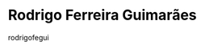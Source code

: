 ---
layout: member
title: Rodrigo Ferreira Guimarães
author: rodrigofegui
css: root/index/assets/css.html
js: root/index/assets/js.html
---